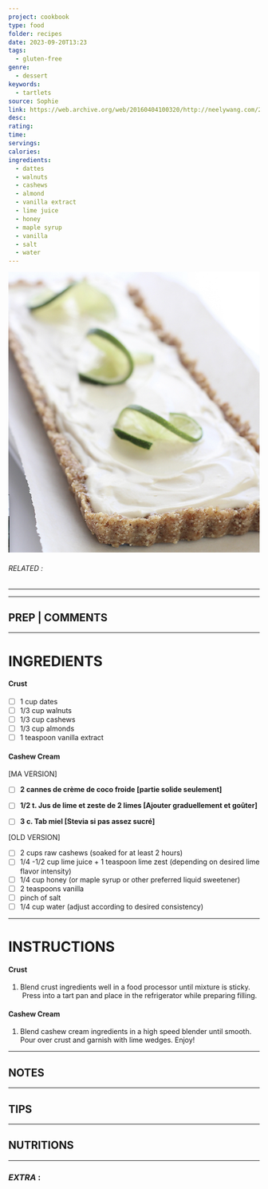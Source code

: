 ```yaml
---
project: cookbook
type: food
folder: recipes
date: 2023-09-20T13:23
tags:
  - gluten-free
genre:
  - dessert
keywords:
  - tartlets
source: Sophie
link: https://web.archive.org/web/20160404100320/http://neelywang.com/2012/04/18/bake-raw-vegan-lime-tart/
desc: 
rating: 
time: 
servings: 
calories: 
ingredients:
  - dattes
  - walnuts
  - cashews
  - almond
  - vanilla extract
  - lime juice
  - honey
  - maple syrup
  - vanilla
  - salt
  - water
---
```


![IMAGE](image_235.png)

###### *RELATED* : 
---


---
## PREP | COMMENTS



---
# INGREDIENTS

#### Crust

- [ ] 1 cup dates  
- [ ] 1/3 cup walnuts  
- [ ] 1/3 cup cashews  
- [ ] 1/3 cup almonds  
- [ ] 1 teaspoon vanilla extract

#### Cashew Cream

[MA VERSION]

- [ ] **2 cannes de crème de coco froide [partie solide seulement]**
- [ ] **1/2 t. Jus de lime et zeste de 2 limes [Ajouter graduellement et goûter]**
- [ ] **3 c. Tab miel [Stevia si pas assez sucré]**


[OLD VERSION]

- [ ] 2 cups raw cashews (soaked for at least 2 hours)  
- [ ] 1/4 -1/2 cup lime juice + 1 teaspoon lime zest (depending on desired lime flavor intensity) 
- [ ] 1/4 cup honey (or maple syrup or other preferred liquid sweetener) 
- [ ] 2 teaspoons vanilla  
- [ ] pinch of salt  
- [ ] 1/4 cup water (adjust according to desired consistency)

---
# INSTRUCTIONS

#### Crust

1. Blend crust ingredients well in a food processor until mixture is sticky.  Press into a tart pan and place in the refrigerator while preparing filling.

#### Cashew Cream

1. Blend cashew cream ingredients in a high speed blender until smooth. Pour over crust and garnish with lime wedges. Enjoy!

---
## NOTES



---
## TIPS



---
## NUTRITIONS



---
### *EXTRA* :



